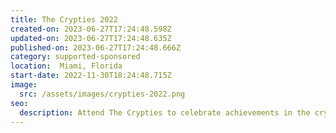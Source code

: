 ```yaml
---
title: The Crypties 2022
created-on: 2023-06-27T17:24:48.598Z
updated-on: 2023-06-27T17:24:48.635Z
published-on: 2023-06-27T17:24:48.666Z
category: supported-sponsored
location:  Miami, Florida
start-date: 2022-11-30T18:24:48.715Z
image:
  src: /assets/images/crypties-2022.png
seo:
  description: Attend The Crypties to celebrate achievements in the cryptocurrency industry.
---
```


